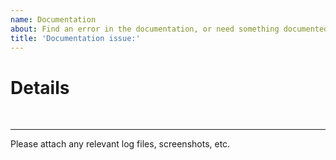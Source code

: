 ```yaml
---
name: Documentation
about: Find an error in the documentation, or need something documented?
title: 'Documentation issue:'
---
```


# Details


<br>

***

Please attach any relevant log files, screenshots, etc.
